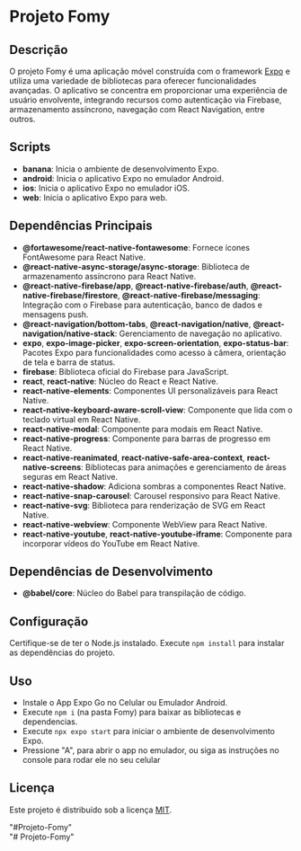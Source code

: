 # Projeto Fomy

## Descrição
O projeto Fomy é uma aplicação móvel construída com o framework [Expo](https://expo.dev/) e utiliza uma variedade de bibliotecas para oferecer funcionalidades avançadas. O aplicativo se concentra em proporcionar uma experiência de usuário envolvente, integrando recursos como autenticação via Firebase, armazenamento assíncrono, navegação com React Navigation, entre outros.

## Scripts

- **banana**: Inicia o ambiente de desenvolvimento Expo.
- **android**: Inicia o aplicativo Expo no emulador Android.
- **ios**: Inicia o aplicativo Expo no emulador iOS.
- **web**: Inicia o aplicativo Expo para web.

## Dependências Principais

- **@fortawesome/react-native-fontawesome**: Fornece ícones FontAwesome para React Native.
- **@react-native-async-storage/async-storage**: Biblioteca de armazenamento assíncrono para React Native.
- **@react-native-firebase/app**, **@react-native-firebase/auth**, **@react-native-firebase/firestore**, **@react-native-firebase/messaging**: Integração com o Firebase para autenticação, banco de dados e mensagens push.
- **@react-navigation/bottom-tabs**, **@react-navigation/native**, **@react-navigation/native-stack**: Gerenciamento de navegação no aplicativo.
- **expo**, **expo-image-picker**, **expo-screen-orientation**, **expo-status-bar**: Pacotes Expo para funcionalidades como acesso à câmera, orientação de tela e barra de status.
- **firebase**: Biblioteca oficial do Firebase para JavaScript.
- **react**, **react-native**: Núcleo do React e React Native.
- **react-native-elements**: Componentes UI personalizáveis para React Native.
- **react-native-keyboard-aware-scroll-view**: Componente que lida com o teclado virtual em React Native.
- **react-native-modal**: Componente para modais em React Native.
- **react-native-progress**: Componente para barras de progresso em React Native.
- **react-native-reanimated**, **react-native-safe-area-context**, **react-native-screens**: Bibliotecas para animações e gerenciamento de áreas seguras em React Native.
- **react-native-shadow**: Adiciona sombras a componentes React Native.
- **react-native-snap-carousel**: Carousel responsivo para React Native.
- **react-native-svg**: Biblioteca para renderização de SVG em React Native.
- **react-native-webview**: Componente WebView para React Native.
- **react-native-youtube**, **react-native-youtube-iframe**: Componente para incorporar vídeos do YouTube em React Native.

## Dependências de Desenvolvimento

- **@babel/core**: Núcleo do Babel para transpilação de código.

## Configuração
Certifique-se de ter o Node.js instalado. Execute `npm install` para instalar as dependências do projeto.

## Uso
- Instale o App Expo Go no Celular ou Emulador Android.
- Execute `npm i` (na pasta Fomy) para baixar as bibliotecas e dependencias.
- Execute `npx expo start` para iniciar o ambiente de desenvolvimento Expo.
- Pressione "A", para abrir o app no emulador, ou siga as instruções no console para rodar ele no seu celular
  

## Licença
Este projeto é distribuído sob a licença [MIT](LICENSE).

"#Projeto-Fomy"  
"# Projeto-Fomy" 
